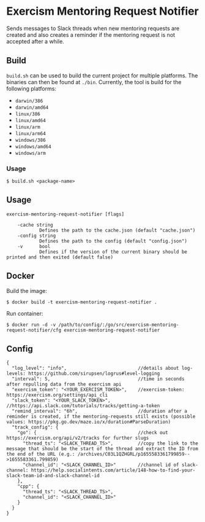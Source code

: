 # Exercism Mentoring Request Notifier

Sends messages to Slack threads when new mentoring requests are created and also creates a reminder if the mentoring request is not accepted after a while.

## Build

`build.sh` can be used to build the current project for multiple platforms. The binaries can then be found at `./bin`. Currently, the tool is build for the following platforms:
* `darwin/386`
* `darwin/amd64`
* `linux/386`
* `linux/amd64`
* `linux/arm`
* `linux/arm64`
* `windows/386`
* `windows/amd64`
* `windows/arm`

### Usage

```console
$ build.sh <package-name>
```

## Usage

````console
exercism-mentoring-request-notifier [flags]

    -cache string
            Defines the path to the cache.json (default "cache.json")
    -config string
            Defines the path to the config (default "config.json")
    -v      bool
            Defines if the version of the current binary should be printed and then exited (default false)
````

## Docker

Build the image:

```console
$ docker build -t exercism-mentoring-request-notifier .
```

Run container:

````console
$ docker run -d -v /path/to/config/:/go/src/exercism-mentoring-request-notifier/cfg exercism-mentoring-request-notifier
````

## Config

````
{
  "log_level": "info",                          //details about log-levels: https://github.com/sirupsen/logrus#level-logging
  "interval": 5,                                //time in seconds after repulling data from the exercism api
  "exercism_token": "<YOUR_EXERCISM_TOKEN>",    //exercism-token: https://exercism.org/settings/api_cli
  "slack_token": "<YOUR_SLACK_TOKEN>",          //https://api.slack.com/tutorials/tracks/getting-a-token
  "remind_interval": "6h",                      //duration after a reminder is created, if the mentoring-requests still exists (possible values: https://pkg.go.dev/maze.io/x/duration#ParseDuration)
  "track_config": {
    "go": {                                     //check out https://exercism.org/api/v2/tracks for further slugs
      "thread_ts": "<SLACK_THREAD_TS>",         //copy the link to the message that should be the start of the thread and extract the ID from the end of the URL (e.g.: /archives/C03L1QZHGRL/p1655583361799859-->1655583361.799859)
      "channel_id": "<SLACK_CHANNEL_ID>"        //channel id of slack-channel: https://help.socialintents.com/article/148-how-to-find-your-slack-team-id-and-slack-channel-id
    },
    "cpp": {
      "thread_ts": "<SLACK_THREAD_TS>",
      "channel_id": "<SLACK_CHANNEL_ID>"
    }
  }
}
````